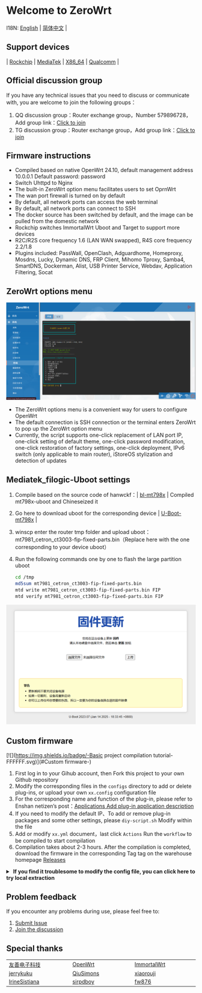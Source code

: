 # Welcome to ZeroWrt

I18N: [English](README_EN.md) | [简体中文](README.md) |

## Support devices 
| [Rockchip](https://github.com/oppen321/OpenWrt-Action/releases) | [MediaTek](https://github.com/oppen321/OpenWrt-Action/releases) | [X86_64](https://github.com/oppen321/OpenWrt-Action/releases) | [Qualcomm](https://github.com/oppen321/OpenWrt-Action/releases) |

## Official discussion group

If you have any technical issues that you need to discuss or communicate with, you are welcome to join the following groups：

1. QQ discussion group：Router exchange group，Number 579896728，Add group link：[Click to join](https://qm.qq.com/q/oe4EAtvPIO "Router exchange group")
2. TG discussion group：Router exchange group，Add group link：[Click to join](https://t.me/kejizero "Router exchange group")

## Firmware instructions
- Compiled based on native OpenWrt 24.10, default management address 10.0.0.1 Default password: password
- Switch Uhttpd to Nginx
- The built-in ZeroWrt option menu facilitates users to set OprnWrt
- The wan port firewall is turned on by default
- By default, all network ports can access the web terminal
- By default, all network ports can connect to SSH
- The docker source has been switched by default, and the image can be pulled from the domestic network
- Rockchip switches ImmortalWrt Uboot and Target to support more devices
- R2C/R2S core frequency 1.6 (LAN WAN swapped), R4S core frequency 2.2/1.8
- Plugins included: PassWall, OpenClash, Adguardhome, Homeproxy, Mosdns, Lucky, Dynamic DNS, FRP Client, Mihomo Tproxy, Samba4, SmartDNS, Dockerman, Alist, USB Printer Service, Webdav, Application Filtering, Socat

## ZeroWrt options menu
 ![Script menu](images/01.png)
- The ZeroWrt options menu is a convenient way for users to configure OpenWrt
- The default connection is SSH connection or the terminal enters ZeroWrt to pop up the ZeroWrt option menu
- Currently, the script supports one-click replacement of LAN port IP, one-click setting of default theme, one-click password modification, one-click restoration of factory settings, one-click deployment, IPv6 switch (only applicable to main router), iStoreOS stylization and detection of updates

## Mediatek_filogic-Uboot settings
1. Compile based on the source code of hanwckf：| [bl-mt798x](https://github.com/hanwckf/bl-mt798x) | Compiled mt798x-uboot and Chineseized it
2. Go here to download uboot for the corresponding device | [U-Boot-mt798x](https://github.com/oppen321/ZeroWrt/releases/tag/U-Boot-mt798x) |
3. winscp enter the router tmp folder and upload uboot：mt7981_cetron_ct3003-fip-fixed-parts.bin（Replace here with the one corresponding to your device uboot）
4. Run the following commands one by one to flash the large partition uboot

   ```bash
   cd /tmp
   md5sum mt7981_cetron_ct3003-fip-fixed-parts.bin
   mtd write mt7981_cetron_ct3003-fip-fixed-parts.bin FIP
   mtd verify mt7981_cetron_ct3003-fip-fixed-parts.bin FIP
   ```
![Uboot example](images/02.png)
## Custom firmware
[![](https://img.shields.io/badge/-Basic project compilation tutorial-FFFFFF.svg)](#Custom firmware-)
1. First log in to your Gihub account, then Fork this project to your own Github repository
2. Modify the corresponding files in the `configs` directory to add or delete plug-ins, or upload your own `xx.config` configuration file
3. For the corresponding name and function of the plug-in, please refer to Enshan netizen’s post：[Applications Add plug-in application description](https://www.right.com.cn/forum/thread-3682029-1-1.html)
4. If you need to modify the default IP、To add or remove plug-in packages and some other settings, please `diy-script.sh` Modify within the file
5. Add or modify `xx.yml` document，last click `Actions` Run the `workflow` to be compiled to start compilation
6. Compilation takes about 2-3 hours. After the compilation is completed, download the firmware in the corresponding Tag tag on the warehouse homepage [Releases](https://github.com/oppen321/ZeroWrt/releases)
<details>
<summary><b>&nbsp;If you find it troublesome to modify the config file, you can click here to try local extraction</b></summary>

1. First install the Linux system, Debian 11 or Ubuntu LTS is recommended

2. Install the compilation dependency environment

   ```bash
   sudo apt update -y
   sudo apt full-upgrade -y
   sudo apt install -y ack antlr3 asciidoc autoconf automake autopoint binutils bison build-essential \
   bzip2 ccache clang cmake cpio curl device-tree-compiler flex gawk gcc-multilib g++-multilib gettext \
   genisoimage git gperf haveged help2man intltool libc6-dev-i386 libelf-dev libfuse-dev libglib2.0-dev \
   libgmp3-dev libltdl-dev libmpc-dev libmpfr-dev libncurses5-dev libncursesw5-dev libpython3-dev \
   libreadline-dev libssl-dev libtool llvm lrzsz msmtp ninja-build p7zip p7zip-full patch pkgconf \
   python3 python3-pyelftools python3-setuptools qemu-utils rsync scons squashfs-tools subversion \
   swig texinfo uglifyjs upx-ucl unzip vim wget xmlto xxd zlib1g-dev
   ```

3. Download source code, update feeds and install locally

   ```bash
   git clone https://git.openwrt.org/openwrt/openwrt.git
   cd openwrt
   ./scripts/feeds update -a
   ./scripts/feeds install -a
   ```

4. Copy all the contents of the diy-script.sh file to the command line, add custom plug-ins and custom settings

5. Enter `make menuconfig` on the command line to select the configuration. After selecting the configuration, export the differences to the seed.config file

   ```bash
   make defconfig
   ./scripts/diffconfig.sh > seed.config
   ```

7. Enter `cat seed.config` on the command line to view this file, or you can open it with a text editor

8. Copy all the contents in the seed.config file to the corresponding file in the configs directory and overwrite it

   **If you don’t understand the compilation interface, you can refer to the YouTube video：[Soft routing firmware OpenWrt compilation interface settings](https://www.youtube.com/watch?v=jEE_J6-4E3Y&list=WL&index=7)**
</details>

## Problem feedback

If you encounter any problems during use, please feel free to:
1. [Submit Issue](https://github.com/oppen321/ZeroWrt/issues)
2. [Join the discussion](https://github.com/oppen321/ZeroWrt/discussions)

## Special thanks

<table>
<tr>
<td width="200"><a href="https://www.friendlyarm.com" target="_blank">友善电子科技</a></td>
<td width="200"><a href="https://github.com/openwrt/openwrt" target="_blank">OpenWrt</a></td>
<td width="200"><a href="https://github.com/immortalwrt/immortalwrt" target="_blank">ImmortalWrt</a></td>
</tr>
<tr>
<td width="200"><a href="https://github.com/jerrykuku" target="_blank">jerrykuku</a></td>
<td width="200"><a href="https://github.com/QiuSimons" target="_blank">QiuSimons</a></td>
<td width="200"><a href="https://github.com/xiaorouji" target="_blank">xiaorouji</a></td>
</tr>
<tr>
<td width="200"><a href="https://github.com/IrineSistiana" target="_blank">IrineSistiana</a></td>
<td width="200"><a href="https://github.com/sirpdboy" target="_blank">sirpdboy</a></td>
<td width="200"><a href="https://github.com/fw876" target="_blank">fw876</a></td>
</tr>
</table>
